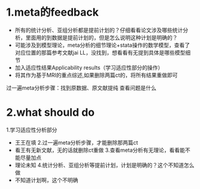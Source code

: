 # 1.meta的feedback
- 所有的统计分析、亚组分析都是提前计划的？仔细看看论文涉及哪些统计分析，里面用的到数据是提前计划的，但是怎么说明这种计划是明确的？
- 可能涉及到模型理论，meta分析的细节理论+stata操作的数学模型，查看了对应位置的那篇参考文献jai LL，没找到，想看看有无提到具体是哪些模型细节
- 加入适应性结果Applicability results（学习适应性部分的操作）
- 将其作为基于MRI的重点综述,如果删除两篇ct的，将所有结果重做即可

过一遍meta分析步骤：找到原数据、原文献提纯
查看问题是什么

# 2.what should do
1.学习适应性分析部分
- 王王在填
2.过一遍meta分析步骤，才能删除那两篇ct
- 看王有无新文献，无的话就删除ct重做
3.查看meta分析有无理论，看看能不能尽量加点
- 理论未知
4.统计分析、亚组分析等提前计划，计划是明确的？这个不知道怎么做
- 不知道计划啊，这个不明确